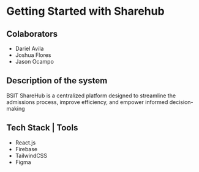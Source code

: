 # Getting Started with Sharehub

## Colaborators

- Dariel Avila
- Joshua Flores
- Jason Ocampo

## Description of the system

BSIT ShareHub is a centralized platform designed to streamline the admissions process, improve efficiency, and empower informed decision-making

## Tech Stack | Tools

- React.js
- Firebase
- TailwindCSS
- Figma
